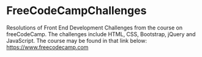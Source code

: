 # FreeCodeCampChallenges

Resolutions of Front End Development Challenges from the course on freeCodeCamp.
The challenges include HTML, CSS, Bootstrap, jQuery and JavaScript.
The course may be found in that link below: https://www.freecodecamp.com
